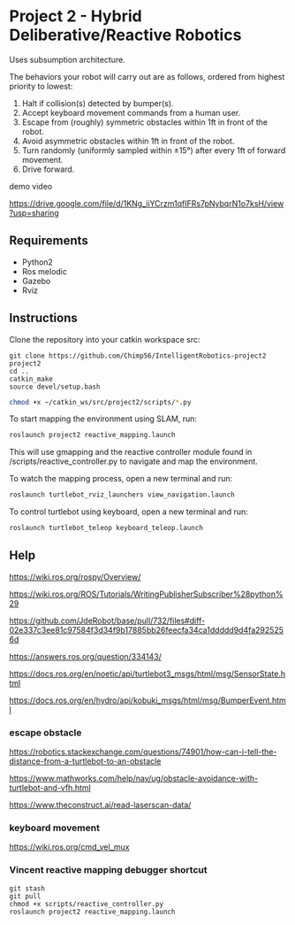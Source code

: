 # Project 2 - Hybrid Deliberative/Reactive Robotics

Uses subsumption architecture.

The behaviors your robot will carry out are as follows, ordered from highest priority to lowest:

1. Halt if collision(s) detected by bumper(s).
2. Accept keyboard movement commands from a human user.
3. Escape from (roughly) symmetric obstacles within 1ft in front of the robot.
4. Avoid asymmetric obstacles within 1ft in front of the robot.
5. Turn randomly (uniformly sampled within ±15°) after every 1ft of forward movement.
6. Drive forward.

demo video

https://drive.google.com/file/d/1KNg_iiYCrzm1qfIFRs7pNybqrN1o7ksH/view?usp=sharing

## Requirements
- Python2
- Ros melodic
- Gazebo
- Rviz

## Instructions

Clone the repository into your catkin workspace src:

```bashcd ~/catkin_ws/src
git clone https://github.com/Chimp56/IntelligentRobotics-project2 project2
cd ..
catkin_make
source devel/setup.bash
```

```bash
chmod +x ~/catkin_ws/src/project2/scripts/*.py
```

To start mapping the environment using SLAM, run:

```bash
roslaunch project2 reactive_mapping.launch
```

This will use gmapping and the reactive controller module found in /scripts/reactive_controller.py to navigate and map the environment.

To watch the mapping process, open a new terminal and run:

```bash
roslaunch turtlebot_rviz_launchers view_navigation.launch
```

To control turtlebot using keyboard, open a new terminal and run:
```bash
roslaunch turtlebot_teleop keyboard_teleop.launch
```

## Help

https://wiki.ros.org/rospy/Overview/

https://wiki.ros.org/ROS/Tutorials/WritingPublisherSubscriber%28python%29

https://github.com/JdeRobot/base/pull/732/files#diff-02e337c3ee81c97584f3d34f9b17885bb26feecfa34ca1ddddd9d4fa2925256d

https://answers.ros.org/question/334143/

https://docs.ros.org/en/noetic/api/turtlebot3_msgs/html/msg/SensorState.html

https://docs.ros.org/en/hydro/api/kobuki_msgs/html/msg/BumperEvent.html

### escape obstacle

https://robotics.stackexchange.com/questions/74901/how-can-i-tell-the-distance-from-a-turtlebot-to-an-obstacle

https://www.mathworks.com/help/nav/ug/obstacle-avoidance-with-turtlebot-and-vfh.html

https://www.theconstruct.ai/read-laserscan-data/


### keyboard movement

https://wiki.ros.org/cmd_vel_mux

### Vincent reactive mapping debugger shortcut

```
git stash
git pull
chmod +x scripts/reactive_controller.py
roslaunch project2 reactive_mapping.launch

```